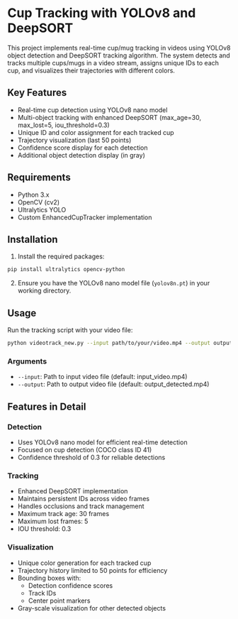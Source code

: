 # Cup Tracking with YOLOv8 and DeepSORT

This project implements real-time cup/mug tracking in videos using YOLOv8 object detection and DeepSORT tracking algorithm. The system detects and tracks multiple cups/mugs in a video stream, assigns unique IDs to each cup, and visualizes their trajectories with different colors.

## Key Features
- Real-time cup detection using YOLOv8 nano model
- Multi-object tracking with enhanced DeepSORT (max_age=30, max_lost=5, iou_threshold=0.3)
- Unique ID and color assignment for each tracked cup
- Trajectory visualization (last 50 points)
- Confidence score display for each detection
- Additional object detection display (in gray)

## Requirements
- Python 3.x
- OpenCV (cv2)
- Ultralytics YOLO
- Custom EnhancedCupTracker implementation

## Installation

1. Install the required packages:
```bash
pip install ultralytics opencv-python
```

2. Ensure you have the YOLOv8 nano model file (`yolov8n.pt`) in your working directory.

## Usage

Run the tracking script with your video file:
```bash
python videotrack_new.py --input path/to/your/video.mp4 --output output.mp4
```

### Arguments
- `--input`: Path to input video file (default: input_video.mp4)
- `--output`: Path to output video file (default: output_detected.mp4)

## Features in Detail

### Detection
- Uses YOLOv8 nano model for efficient real-time detection
- Focused on cup detection (COCO class ID 41)
- Confidence threshold of 0.3 for reliable detections

### Tracking
- Enhanced DeepSORT implementation
- Maintains persistent IDs across video frames
- Handles occlusions and track management
- Maximum track age: 30 frames
- Maximum lost frames: 5
- IOU threshold: 0.3

### Visualization
- Unique color generation for each tracked cup
- Trajectory history limited to 50 points for efficiency
- Bounding boxes with:
  - Detection confidence scores
  - Track IDs
  - Center point markers
- Gray-scale visualization for other detected objects
